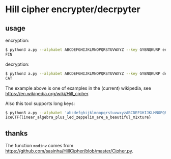 # Hill cipher encrypter/decrpyter

## usage

encryption:

``` sh
$ python3 a.py --alphabet ABCDEFGHIJKLMNOPQRSTUVWXYZ --key GYBNQKURP encrypt CAT
FIN
```

decryption:

``` sh
$ python3 a.py --alphabet ABCDEFGHIJKLMNOPQRSTUVWXYZ --key GYBNQKURP decrypt FIN
CAT
```

The example above is one of examples in the (current) wikipedia, see <https://en.wikipedia.org/wiki/Hill_cipher>.


Also this tool supports long keys:

``` sh
$ python3 a.py --alphabet 'abcdefghijklmnopqrstuvwxyzABCDEFGHIJKLMNOPQRSTUVWXYZ123456789_{}' --key '32Cu3pmhGoyf}mY1}8Os4Hrd}Ife5k2qJRT2mQJLu8QkU5m_ANB8S3x5GF5VFcDP' decrypt '7Nv7}dI9hD9qGmP}CR_5wJDdkj4CKxd45rko1cj51DpHPnNDb__EXDotSRCP8ZCQ'
IceCTF{linear_algebra_plus_led_zeppelin_are_a_beautiful_m1xture}
```

## thanks

The function `modinv` comes from <https://github.com/sasinha/HillCipher/blob/master/Cipher.py>.

